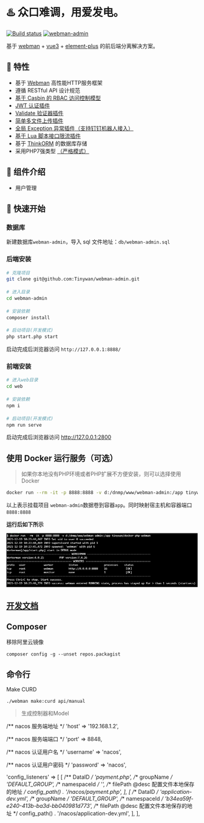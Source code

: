 # ♨️ 众口难调，用爱发电。

[![Build status](https://github.com/Tinywan/dnmp/workflows/CI/badge.svg)]()
[![webman-admin](https://img.shields.io/badge/build-passing-brightgreen.svg)]()

基于 [webman](https://www.workerman.net/doc/webman/) + [vue3](https://v3.vuejs.org/) + [element-plus](https://element-plus.gitee.io/zh-CN/) 的前后端分离解决方案。

## 🚀 特性

- 基于 [Webman](https://www.workerman.net/webman) 高性能HTTP服务框架
- 遵循 RESTful API 设计规范
- [基于 Casbin 的 RBAC 访问控制模型](https://www.workerman.net/plugin/6)
- [JWT 认证插件](https://www.workerman.net/plugin/10)
- [Validate 验证器插件](https://www.workerman.net/plugin/7)
- [简单多文件上传插件](https://www.workerman.net/plugin/21)
- [全局 Exception 异常插件（支持钉钉机器人接入）](https://www.workerman.net/plugin/16)
- [基于 Lua 脚本接口限流插件](https://www.workerman.net/plugin/37)
- 基于 [ThinkORM](https://github.com/top-think/think-orm) 的数据库存储
- 采用PHP7强类型 [（严格模式）](https://www.php.net/manual/zh/language.types.declarations.php#language.types.declarations.strict)

## 🔰 组件介绍

- 用户管理

## 🚤 快速开始

### 数据库

新建数据库`webman-admin`，导入 sql 文件地址：`db/webman-admin.sql`

### 后端安装

```sh
# 克隆项目
git clone git@github.com:Tinywan/webman-admin.git

# 进入目录
cd webman-admin

# 安装依赖
composer install

# 启动项目(开发模式)
php start.php start
```

启动完成后浏览器访问 `http://127.0.0.1:8888/`

### 前端安装

```sh
# 进入web目录
cd web

# 安装依赖
npm i

# 启动项目(开发模式)
npm run serve
```
启动完成后浏览器访问 http://127.0.0.1:2800

## 使用 Docker 运行服务（可选）

> 如果你本地没有PHP环境或者PHP扩展不方便安装，则可以选择使用Docker

```sh
docker run --rm -it -p 8888:8888 -v d:/dnmp/www/webman-admin:/app tinywan/docker-php-webman
```

以上表示挂载项目 `webman-admin`数据卷到容器`app`。同时映射宿主机和容器端口 `8888:8888` 

**运行后如下所示**

![docker](docker.png)

## [开发文档](https://github.tinywan.com/webman-admin-document/)

## Composer

移除阿里云镜像

```phpregexp
composer config -g --unset repos.packagist
```

## 命令行

Make CURD
```phpregexp
./webman make:curd api/manual
```
> 生成控制器和Model

/** nacos 服务端地址 */
'host' => '192.168.1.2', 

/** nacos 服务端端口 */
'port' => 8848,

/** nacos 认证用户名 */
'username' => 'nacos',

/** nacos 认证用户密码 */
'password' => 'nacos',

'config_listeners' => [
    [
        /** DataID */
        'payment.php',
        /** groupName */
        'DEFAULT_GROUP',
        /** namespaceId */
        '',
        /** filePath @desc 配置文件本地保存的地址 */
        config_path() . '/nacos/payment.php',
    ],
    [
        /** DataID */
        'application-dev.yml',
        /** groupName */
        'DEFAULT_GROUP',
        /** namespaceId */
        'b34ea59f-e240-413b-ba3d-bb040981d773',
        /** filePath @desc 配置文件本地保存的地址 */
        config_path() . '/nacos/application-dev.yml',
    ],
],
